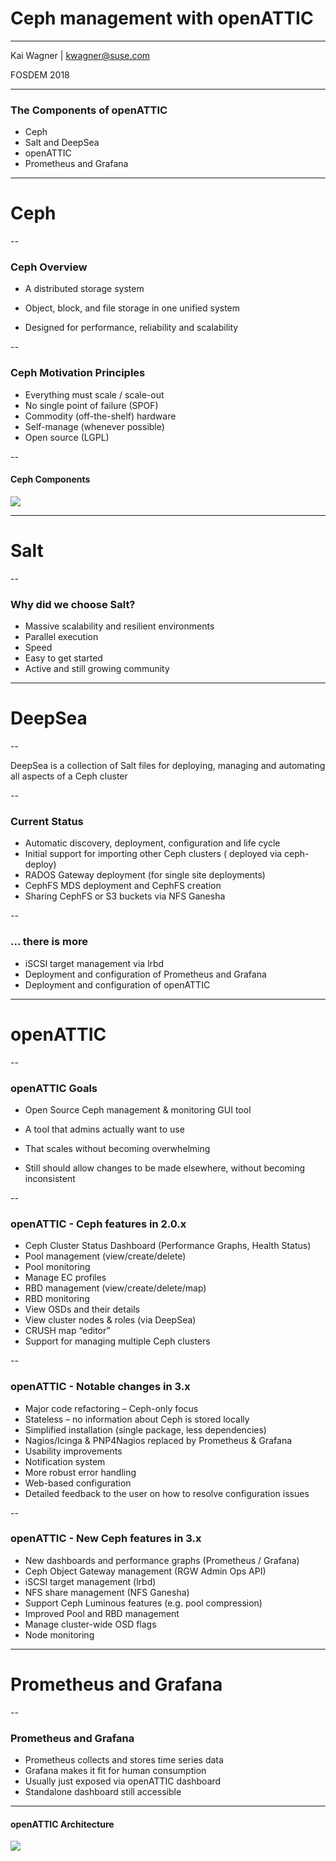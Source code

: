 # Ceph management with openATTIC

<hr>
<p>Kai Wagner | <a href="mailto:kwagner@suse.com">kwagner@suse.com</a></p>
<p>FOSDEM 2018</p>

---

### The Components of openATTIC

* Ceph
* Salt and DeepSea
* openATTIC
* Prometheus and Grafana

---

# Ceph

--

### Ceph Overview

* A distributed storage system

* Object, block, and file storage in one unified system

* Designed for performance, reliability and scalability

--

### Ceph Motivation Principles

* Everything must scale / scale-out
* No single point of failure (SPOF)
* Commodity (off-the-shelf) hardware
* Self-manage (whenever possible)
* Open source (LGPL)

--

#### Ceph Components 

<img src="images/ceph_stack.png" style="background:none; border:none; box-shadow:none;">

---

# Salt

--

### Why did we choose Salt?

* Massive scalability and resilient environments
* Parallel execution
* Speed
* Easy to get started 
* Active and still growing community

---

# DeepSea

--
 
DeepSea is a collection of Salt files for deploying, managing and automating all aspects of a Ceph cluster

--

### Current Status

* Automatic discovery, deployment, configuration and life cycle 
* Initial support for importing other Ceph clusters ( deployed via ceph-deploy)
* RADOS Gateway deployment (for single site deployments)
* CephFS MDS deployment and CephFS creation
* Sharing CephFS or S3 buckets via NFS Ganesha

--

### ... there is more

* iSCSI target management via lrbd
* Deployment and configuration of Prometheus and Grafana 
* Deployment and configuration of openATTIC 

---

# openATTIC

--

### openATTIC Goals

* Open Source Ceph management & monitoring GUI tool

* A tool that admins actually want to use

* That scales without becoming overwhelming

* Still should allow changes to be made elsewhere, without becoming inconsistent

--

### openATTIC - Ceph features in 2.0.x

* Ceph Cluster Status Dashboard (Performance Graphs, Health Status)
* Pool management (view/create/delete) 
* Pool monitoring
* Manage EC profiles
* RBD management (view/create/delete/map)
* RBD monitoring
* View OSDs and their details
* View cluster nodes & roles (via DeepSea)
* CRUSH map “editor”
* Support for managing multiple Ceph clusters

--

### openATTIC - Notable changes in 3.x

* Major code refactoring – Ceph-only focus
* Stateless – no information about Ceph is stored locally
* Simplified installation (single package, less dependencies)
* Nagios/Icinga & PNP4Nagios replaced by Prometheus & Grafana
* Usability improvements
* Notification system
* More robust error handling 
* Web-based configuration
* Detailed feedback to the user on how to resolve configuration issues

--

### openATTIC - New Ceph features in 3.x

* New dashboards and performance graphs (Prometheus / Grafana)
* Ceph Object Gateway management (RGW Admin Ops API)
* iSCSI target management (lrbd)
* NFS share management (NFS Ganesha)
* Support Ceph Luminous features (e.g. pool compression)
* Improved Pool and RBD management
* Manage cluster-wide OSD flags
* Node monitoring

---

# Prometheus and Grafana

--

### Prometheus and Grafana

* Prometheus collects and stores time series data
* Grafana makes it fit for human consumption
* Usually just exposed via openATTIC dashboard
* Standalone dashboard still accessible

---

#### openATTIC Architecture

<img src="images/openattic-architecture.png" style="background:none; border:none; box-shadow:none;">

